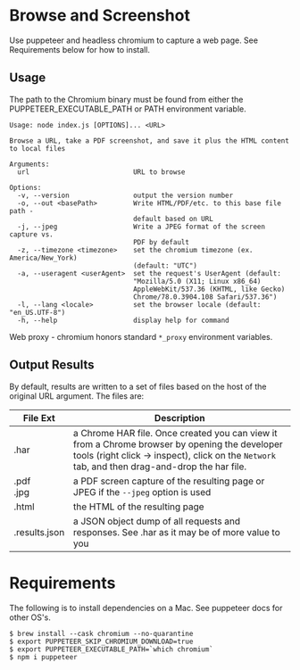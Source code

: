 # Browse and Screenshot
Use puppeteer and headless chromium to capture a web page. See Requirements below for how to install.

## Usage
The path to the Chromium binary must be found from either the PUPPETEER_EXECUTABLE_PATH or PATH environment variable.
```shell
Usage: node index.js [OPTIONS]... <URL>

Browse a URL, take a PDF screenshot, and save it plus the HTML content to local files

Arguments:
  url                          URL to browse

Options:
  -v, --version                output the version number
  -o, --out <basePath>         Write HTML/PDF/etc. to this base file path -
                               default based on URL
  -j, --jpeg                   Write a JPEG format of the screen capture vs.
                               PDF by default
  -z, --timezone <timezone>    set the chromium timezone (ex. America/New_York)
                               (default: "UTC")
  -a, --useragent <userAgent>  set the request's UserAgent (default:
                               "Mozilla/5.0 (X11; Linux x86_64)
                               AppleWebKit/537.36 (KHTML, like Gecko)
                               Chrome/78.0.3904.108 Safari/537.36")
  -l, --lang <locale>          set the browser locale (default: "en_US.UTF-8")
  -h, --help                   display help for command
```
Web proxy - chromium honors standard `*_proxy` environment variables.

## Output Results
By default, results are written to a set of files based on the host of the original URL argument. The files are:

| File Ext      | Description                                                                                                                                                                                     |
|---------------|-------------------------------------------------------------------------------------------------------------------------------------------------------------------------------------------------|
| .har          | a Chrome HAR file. Once created you can view it from a Chrome browser by opening the developer tools (right click -> inspect), click on the `Network` tab, and then drag-and-drop the har file. |
| .pdf<br/>.jpg | a PDF screen capture of the resulting page or JPEG if the `--jpeg` option is used                                                                                                               |
| .html         | the HTML of the resulting page                                                                                                                                                                  |
| .results.json | a JSON object dump of all requests and responses. See .har as it may be of more value to you                                                                                                    |

# Requirements
The following is to install dependencies on a Mac. See puppeteer docs for other OS's.
```shell
$ brew install --cask chromium --no-quarantine
$ export PUPPETEER_SKIP_CHROMIUM_DOWNLOAD=true
$ export PUPPETEER_EXECUTABLE_PATH=`which chromium`
$ npm i puppeteer
```